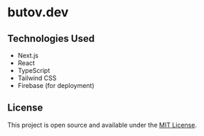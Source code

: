 # butov.dev

## Technologies Used

- Next.js
- React
- TypeScript
- Tailwind CSS
- Firebase (for deployment)

## License

This project is open source and available under the [MIT License](LICENSE).

